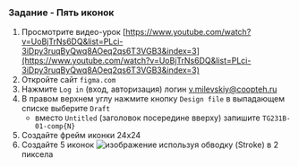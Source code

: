 ### Задание - Пять иконок
1. Просмотрите видео-урок [https://www.youtube.com/watch?v=UoBjTrNs6DQ&list=PLci-3iDpy3ruqByQwq8AOeq2qs6T3VGB3&index=3](https://www.youtube.com/watch?v=UoBjTrNs6DQ&list=PLci-3iDpy3ruqByQwq8AOeq2qs6T3VGB3&index=3)
2. Откройте сайт `figma.com`
3. Нажмите `Log in` (вход, авторизация) логин v.milevskiy@coopteh.ru
4. В правом верхнем углу нажмите кнопку `Design file` в выпадающем списке выберите `Draft`
   - вместо `Untitled` (заголовок посередине вверху) запишите `TG231B-01-comp{N}`  
5. Создайте фрейм иконки 24х24
6. Создайте 5 иконок
![изображение](https://github.com/Coopteh/K231B/assets/156899971/17ba6f6d-1d99-4465-bb06-94c0ec1c16f4)
используя обводку (Stroke) в 2 пиксела
